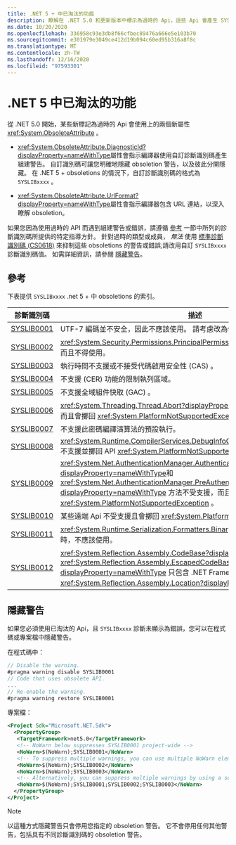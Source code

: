 ```yaml
---
title: .NET 5 + 中已淘汰的功能
description: 瞭解在 .NET 5.0 和更新版本中標示為過時的 Api，這些 Api 會產生 SYSLIB 編譯器警告。
ms.date: 10/20/2020
ms.openlocfilehash: 336958c93e3db8f66cfbec89476a666e5e103b70
ms.sourcegitcommit: e301979e3049ce412d19b094c60ed95b316a8f8c
ms.translationtype: MT
ms.contentlocale: zh-TW
ms.lasthandoff: 12/16/2020
ms.locfileid: "97593301"
---
```

# <a name="obsolete-features-in-net-5"></a>.NET 5 中已淘汰的功能

從 .NET 5.0 開始，某些新標記為過時的 Api 會使用上的兩個新屬性 <xref:System.ObsoleteAttribute> 。

- <xref:System.ObsoleteAttribute.DiagnosticId?displayProperty=nameWithType>屬性會指示編譯器使用自訂診斷識別碼產生組建警告。 自訂識別碼可讓您明確地隱藏 obsoletion 警告，以及彼此分開隱藏。 在 .NET 5 + obsoletions 的情況下，自訂診斷識別碼的格式為 `SYSLIBxxxx` 。

- <xref:System.ObsoleteAttribute.UrlFormat?displayProperty=nameWithType>屬性會指示編譯器包含 URL 連結，以深入瞭解 obsoletion。

如果您因為使用過時的 API 而遇到組建警告或錯誤，請遵循 [參考](#reference) 一節中所列的診斷識別碼所提供的特定指導方針。 針對過時的類型或成員， *無法* 使用 [標準診斷識別碼 (CS0618)](../../csharp/language-reference/compiler-messages/cs0618.md) 來抑制這些 obsoletions 的警告或錯誤;請改用自訂 `SYSLIBxxxx` 診斷識別碼值。 如需詳細資訊，請參閱 [隱藏警告](#suppress-warnings)。

## <a name="reference"></a>參考

下表提供 `SYSLIBxxxx` .net 5 + 中 obsoletions 的索引。

| 診斷識別碼 | 描述 |
| - | - |
| [SYSLIB0001](syslib-warnings/syslib0001.md) | UTF-7 編碼並不安全，因此不應該使用。 請考慮改為使用 UTF-8。 |
| [SYSLIB0002](syslib-warnings/syslib0002.md) | <xref:System.Security.Permissions.PrincipalPermissionAttribute> 執行時間不接受，而且不得使用。 |
| [SYSLIB0003](syslib-warnings/syslib0003.md) | 執行時間不支援或不接受代碼啟用安全性 (CAS) 。 |
| [SYSLIB0004](syslib-warnings/syslib0004.md) | 不支援 (CER) 功能的限制執列區域。 |
| [SYSLIB0005](syslib-warnings/syslib0005.md) | 不支援全域組件快取 (GAC) 。 |
| [SYSLIB0006](syslib-warnings/syslib0006.md) | <xref:System.Threading.Thread.Abort?displayProperty=nameWithType> 不受支援，而且會擲回 <xref:System.PlatformNotSupportedException> 。 |
| [SYSLIB0007](syslib-warnings/syslib0007.md) | 不支援此密碼編譯演算法的預設執行。 |
| [SYSLIB0008](syslib-warnings/syslib0008.md) | <xref:System.Runtime.CompilerServices.DebugInfoGenerator.CreatePdbGenerator>不支援並擲回 API <xref:System.PlatformNotSupportedException> 。 |
| [SYSLIB0009](syslib-warnings/syslib0009.md) | <xref:System.Net.AuthenticationManager.Authenticate%2A?displayProperty=nameWithType>和 <xref:System.Net.AuthenticationManager.PreAuthenticate%2A?displayProperty=nameWithType> 方法不受支援，而且會擲回 <xref:System.PlatformNotSupportedException> 。 |
| [SYSLIB0010](syslib-warnings/syslib0010.md) | 某些遠端 Api 不受支援且會擲回 <xref:System.PlatformNotSupportedException> 。 |
| [SYSLIB0011](syslib-warnings/syslib0011.md) | <xref:System.Runtime.Serialization.Formatters.Binary.BinaryFormatter> 序列化已過時，不應該使用。 |
| [SYSLIB0012](syslib-warnings/syslib0012.md) | <xref:System.Reflection.Assembly.CodeBase?displayProperty=nameWithType> 和 <xref:System.Reflection.Assembly.EscapedCodeBase?displayProperty=nameWithType> 只包含 .NET Framework 相容性。 請改用 <xref:System.Reflection.Assembly.Location?displayProperty=nameWithType>。 |

## <a name="suppress-warnings"></a>隱藏警告

如果您必須使用已淘汰的 Api，且 `SYSLIBxxxx` 診斷未顯示為錯誤，您可以在程式碼或專案檔中隱藏警告。

在程式碼中：

```csharp
// Disable the warning.
#pragma warning disable SYSLIB0001
// Code that uses obsolete API.
...
// Re-enable the warning.
#pragma warning restore SYSLIB0001
```

專案檔：

```xml
<Project Sdk="Microsoft.NET.Sdk">
  <PropertyGroup>
   <TargetFramework>net5.0</TargetFramework>
   <!-- NoWarn below suppresses SYSLIB0001 project-wide -->
   <NoWarn>$(NoWarn);SYSLIB0001</NoWarn>
   <!-- To suppress multiple warnings, you can use multiple NoWarn elements -->
   <NoWarn>$(NoWarn);SYSLIB0002</NoWarn>
   <NoWarn>$(NoWarn);SYSLIB0003</NoWarn>
   <!-- Alternatively, you can suppress multiple warnings by using a semicolon-delimited list -->
   <NoWarn>$(NoWarn);SYSLIB0001;SYSLIB0002;SYSLIB0003</NoWarn>
  </PropertyGroup>
</Project>
```

> [!NOTE]
> 以這種方式隱藏警告只會停用您指定的 obsoletion 警告。 它不會停用任何其他警告，包括具有不同診斷識別碼的 obsoletion 警告。
